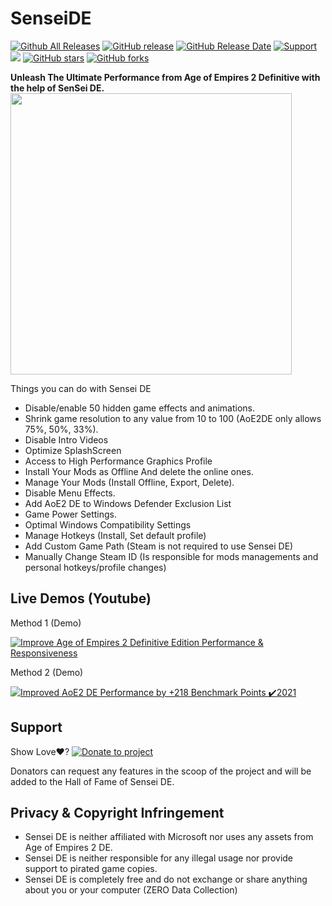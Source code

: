 # SenseiDE
[![Github All Releases](https://img.shields.io/github/downloads/gregstein/SenseiDE/total.svg)](https://github.com/gregstein/SenseiDE/releases)
[![GitHub release](https://img.shields.io/github/release/gregstein/SenseiDE/all.svg)](https://github.com/gregstein/SenseiDE/releases)
[![GitHub Release Date](https://img.shields.io/github/release-date-pre/gregstein/SenseiDE.svg)](https://github.com/gregstein/SenseiDE/releases)
[![Support](https://img.shields.io/badge/Donate-PayPal-green.svg)](https://streamlabs.com/gregstein_)
[<img src="https://discordapp.com/api/guilds/452492146100928515/widget.png?style=shield">](https://discordapp.com/invite/jdCgCyx)
[![GitHub stars](https://img.shields.io/github/stars/gregstein/SenseiDE.svg)](https://github.com/gregstein/SenseiDE/stargazers)
[![GitHub forks](https://img.shields.io/github/forks/gregstein/SenseiDE.svg)](https://github.com/gregstein/SenseiDE/network)

**Unleash The Ultimate Performance from Age of Empires 2 Definitive with the help of SenSei DE.**
<img src="https://user-images.githubusercontent.com/16618729/127754601-e1411a91-f7bc-433c-ab93-d13f73a0ed7c.jpg" width="450" >


Things you can do with Sensei DE

- Disable/enable 50 hidden game effects and animations.
- Shrink game resolution to any value from 10 to 100 (AoE2DE only allows 75%, 50%, 33%).
- Disable Intro Videos
- Optimize SplashScreen
- Access to High Performance Graphics Profile
- Install Your Mods as Offline And delete the online ones.
- Manage Your Mods (Install Offline, Export, Delete).
- Disable Menu Effects.
- Add AoE2 DE to Windows Defender Exclusion List
- Game Power Settings.
- Optimal Windows Compatibility Settings
- Manage Hotkeys (Install, Set default profile)
- Add Custom Game Path (Steam is not required to use Sensei DE)
- Manually Change Steam ID (Is responsible for mods managements and personal hotkeys/profile changes)

## Live Demos (Youtube)
Method 1 (Demo)

[![Improve Age of Empires 2 Definitive Edition Performance & Responsiveness](https://img.youtube.com/vi/WJIC8_myxi4/0.jpg)](https://www.youtube.com/watch?v=WJIC8_myxi4)

Method 2 (Demo)

[![Improved AoE2 DE Performance by +218 Benchmark Points ✔️2021](https://img.youtube.com/vi/2jIdFZiW1YY/0.jpg)](https://www.youtube.com/watch?v=2jIdFZiW1YY)

## Support

Show Love❤️? 
[![Donate to project](https://i.imgur.com/MLApSEv.png)](https://streamlabs.com/gregstein_)

Donators can request any features in the scoop of the project and will be added to the Hall of Fame of Sensei DE.

## Privacy & Copyright Infringement

- Sensei DE is neither affiliated with Microsoft nor uses any assets from Age of Empires 2 DE. 
- Sensei DE is neither responsible for any illegal usage nor provide support to pirated game copies.
- Sensei DE is completely free and do not exchange or share anything about you or your computer (ZERO Data Collection)


